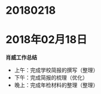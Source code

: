 # 20180218

# 2018年02月18日
  **肖威工作总结**
  - 上午：完成学校简报的撰写（整理）
  - 下午：完成简报的梳理（优化）
  - 晚上：完成年检材料的整理（整理）
